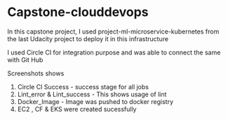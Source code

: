 # Capstone-clouddevops
 
 In this capstone project, I used project-ml-microservice-kubernetes from the last Udacity project to deploy it in this infrastructure

 I used Circle CI for integration purpose and was able to connect the same with Git Hub

 Screenshots shows
 1. Circle CI Success - success stage for all jobs
 2. Lint_error & Lint_success - This shows usage of lint
 3. Docker_Image - Image was pushed to docker registry
 4. EC2 , CF & EKS were created sucessfully



